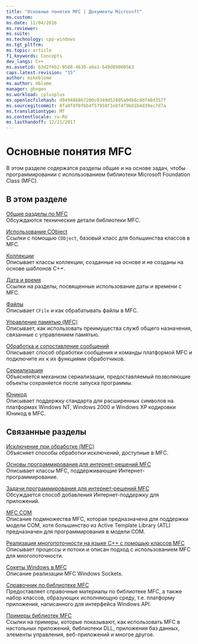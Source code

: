 ```yaml
---
title: "Основные понятия MFC | Документы Microsoft"
ms.custom: 
ms.date: 11/04/2016
ms.reviewer: 
ms.suite: 
ms.technology: cpp-windows
ms.tgt_pltfrm: 
ms.topic: article
f1_keywords: Concepts
dev_langs: C++
ms.assetid: b3d2f6b2-0508-4630-a9a1-649d89000563
caps.latest.revision: "15"
author: mikeblome
ms.author: mblome
manager: ghogen
ms.workload: cplusplus
ms.openlocfilehash: d949486867200c0349d52805a94b6cddf48d357f
ms.sourcegitcommit: 8fa8fdf0fbb4f57950f1e8f4f9b81b4d39ec7d7a
ms.translationtype: MT
ms.contentlocale: ru-RU
ms.lasthandoff: 12/21/2017
---
```

# <a name="mfc-concepts"></a>Основные понятия MFC
В этом разделе содержатся разделы общие и на основе задач, чтобы программировании с использованием библиотеки Microsoft Foundation Class (MFC).  
  
## <a name="in-this-section"></a>В этом разделе  
 [Общие разделы по MFC](../mfc/general-mfc-topics.md)  
 Обсуждаются технические детали библиотеки MFC.  
  
 [Использование CObject](../mfc/using-cobject.md)  
 Ссылки с помощью `CObject`, базовый класс для большинства классов в MFC.  
  
 [Коллекции](../mfc/collections.md)  
 Описывает классы коллекции, созданные на основе и не созданы на основе шаблонов C++.  
  
 [Дата и время](../atl-mfc-shared/date-and-time.md)  
 Ссылки на разделы, посвященные использование даты и времени с MFC.  
  
 [Файлы](../mfc/files-in-mfc.md)  
 Описывает `CFile` и как обрабатывать файлы в MFC.  
  
 [Управление памятью (MFC)](../mfc/memory-management.md)  
 Описывает, как использовать преимущества служб общего назначения, связанные с управлением памятью.  
  
 [Обработка и сопоставление сообщений](../mfc/message-handling-and-mapping.md)  
 Описывает способ обработки сообщения и команды платформой MFC и подключите их к их функциями обработчиков.  
  
 [Сериализация](../mfc/serialization-in-mfc.md)  
 Объясняется механизм сериализации, предоставляемый позволяющие объекты сохраняется после запуска программы.  
  
 [Юникод](../mfc/unicode-in-mfc.md)  
 Описывает поддержку стандарта для расширенных символов на платформах Windows NT, Windows 2000 и Windows XP кодировки Юникод в MFC.  
  
## <a name="related-sections"></a>Связанные разделы  
 [Исключение при обработке (MFC)](../mfc/exception-handling-in-mfc.md)  
 Объясняет способы обработки исключений, доступные в MFC.  
  
 [Основы программирования для интернет-решений MFC](../mfc/mfc-internet-programming-basics.md)  
 Описывает классы MFC, поддерживающие Интернет-программирование.  
  
 [Задачи программирования для интернет-решений MFC](../mfc/mfc-internet-programming-tasks.md)  
 Обсуждается способ добавления Интернет-поддержку для приложений.  
  
 [MFC COM](../mfc/mfc-com.md)  
 Описание подмножества MFC, которая предназначена для поддержки модели COM, хотя большинство из Active Template Library (ATL) предназначен для программирования в модели COM.  
  
 [Реализация многопоточности на языке C++ с помощью классов MFC](../parallel/multithreading-with-cpp-and-mfc.md)  
 Описывает процессы и потоки и описан подход с использованием MFC для многопоточности.  
  
 [Сокеты Windows в MFC](../mfc/windows-sockets.md)  
 Описание реализации MFC Windows Sockets.  
  
 [Справочник по библиотеке MFC](../mfc/mfc-desktop-applications.md)  
 Предоставляет справочные материалы по библиотеке MFC, а также набор классов, образующих исполняющую среду, т.е. платформу приложения, написанного для интерфейса Windows API.  
  
 [Примеры библиотек MFC](../visual-cpp-samples.md)  
 Ссылки на примеры, которые показывают, как использовать MFC в настольных приложений, библиотеки DLL, приложения баз данных, элементы управления, веб-приложений и многое другое.

